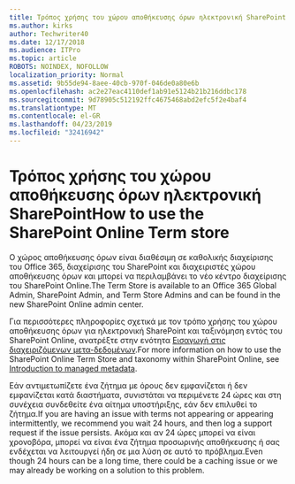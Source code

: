 ```yaml
---
title: Τρόπος χρήσης του χώρου αποθήκευσης όρων ηλεκτρονική SharePoint
ms.author: kirks
author: Techwriter40
ms.date: 12/17/2018
ms.audience: ITPro
ms.topic: article
ROBOTS: NOINDEX, NOFOLLOW
localization_priority: Normal
ms.assetid: 9b55de94-8aee-40cb-970f-046de0a80e6b
ms.openlocfilehash: ac2e27eac4110def1ab91e5124b21b216ddbc178
ms.sourcegitcommit: 9d78905c512192ffc4675468abd2efc5f2e4baf4
ms.translationtype: MT
ms.contentlocale: el-GR
ms.lasthandoff: 04/23/2019
ms.locfileid: "32416942"
---
```

# <a name="how-to-use-the-sharepoint-online-term-store"></a><span data-ttu-id="a7449-102">Τρόπος χρήσης του χώρου αποθήκευσης όρων ηλεκτρονική SharePoint</span><span class="sxs-lookup"><span data-stu-id="a7449-102">How to use the SharePoint Online Term store</span></span>

<span data-ttu-id="a7449-103">Ο χώρος αποθήκευσης όρων είναι διαθέσιμη σε καθολικής διαχείρισης του Office 365, διαχείρισης του SharePoint και διαχειριστές χώρου αποθήκευσης όρων και μπορεί να περιλαμβάνει το νέο κέντρο διαχείρισης του SharePoint Online.</span><span class="sxs-lookup"><span data-stu-id="a7449-103">The Term Store is available to an Office 365 Global Admin, SharePoint Admin, and Term Store Admins and can be found in the new SharePoint Online admin center.</span></span> 
  
<span data-ttu-id="a7449-104">Για περισσότερες πληροφορίες σχετικά με τον τρόπο χρήσης του χώρου αποθήκευσης όρων για ηλεκτρονική SharePoint και ταξινόμηση εντός του SharePoint Online, ανατρέξτε στην ενότητα [Εισαγωγή στις διαχειριζόμενων μετα-δεδομένων](https://go.microsoft.com/fwlink/?linkid=2044674&amp;clcid=0x409).</span><span class="sxs-lookup"><span data-stu-id="a7449-104">For more information on how to use the SharePoint Online Term Store and taxonomy within SharePoint Online, see [Introduction to managed metadata](https://go.microsoft.com/fwlink/?linkid=2044674&amp;clcid=0x409).</span></span>
  
<span data-ttu-id="a7449-105">Εάν αντιμετωπίζετε ένα ζήτημα με όρους δεν εμφανίζεται ή δεν εμφανίζεται κατά διαστήματα, συνιστάται να περιμένετε 24 ώρες και στη συνέχεια συνδεθείτε ένα αίτημα υποστήριξης, εάν δεν επιλυθεί το ζήτημα.</span><span class="sxs-lookup"><span data-stu-id="a7449-105">If you are having an issue with terms not appearing or appearing intermittently, we recommend you wait 24 hours, and then log a support request if the issue persists.</span></span> <span data-ttu-id="a7449-106">Ακόμα και αν 24 ώρες μπορεί να είναι χρονοβόρα, μπορεί να είναι ένα ζήτημα προσωρινής αποθήκευσης ή σας ενδέχεται να λειτουργεί ήδη σε μια λύση σε αυτό το πρόβλημα.</span><span class="sxs-lookup"><span data-stu-id="a7449-106">Even though 24 hours can be a long time, there could be a caching issue or we may already be working on a solution to this problem.</span></span>
  

